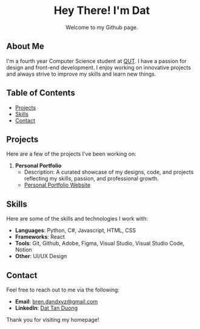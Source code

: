 <h1 align="center">Hey There! I'm Dat</h1>

<p align="center">
Welcome to my Github page.
</p>

## About Me

I'm a fourth year Computer Science student at [QUT](https://www.qut.edu.au/courses/bachelor-of-information-technology-computer-science). I have a passion for design and front-end development. I enjoy working on innovative projects and always strive to improve my skills and learn new things.

## Table of Contents

- [Projects](#projects)
- [Skills](#skills)
- [Contact](#contact)

## Projects

Here are a few of the projects I've been working on:

1. **Personal Portfolio**
   - Description: A curated showcase of my designs, code, and projects reflecting my skills, passion, and professional growth.
   - [Personal Portfolio Website](https://git-dand.github.io/)

## Skills

Here are some of the skills and technologies I work with:

- **Languages**: Python, C#, Javascript, HTML, CSS
- **Frameworks**: React
- **Tools**: Git, Github, Adobe, Figma, Visual Studio, Visual Studio Code, Notion
- **Other**: UI/UX Design

## Contact

Feel free to reach out to me via the following:

- **Email**: [bren.dandxyz@gmail.com](mailto:bren.dandxyz@gmail.com)
- **LinkedIn**: [Dat Tan Duong](https://www.linkedin.com/in/dat-tan-duong/)

Thank you for visiting my homepage!

